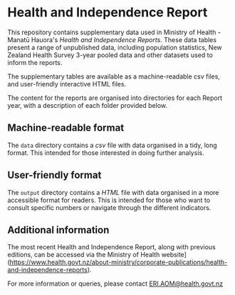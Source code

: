 # Health and Independence Report

This repository contains supplementary data used in Ministry of Health - Manatū Hauora's _Health and Independence Reports_. These data tables present a range of unpublished data, including population statistics, New Zealand Health Survey 3-year pooled data and other datasets used to inform the reports.

The supplementary tables are available as a machine-readable csv files, and user-friendly interactive HTML files.

The content for the reports are organised into directories for each Report year, with a description of each folder provided below. 


## Machine-readable format

The `data` directory contains a _csv_ file with data organised in a tidy, long format. This intended for those interested in doing further analysis.

## User-friendly format

The `output` directory contains a _HTML_ file with data organised in a more accessible format for readers. This is intended for those who want to consult specific numbers or navigate through the different indicators.

## Additional information

The most recent Health and Independence Report, along with previous editions, can be accessed via the Ministry of Health website](https://www.health.govt.nz/about-ministry/corporate-publications/health-and-independence-reports).

For more information or queries, please contact ERI.AOM@health.govt.nz
